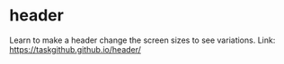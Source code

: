 # header
Learn to make a header change the screen sizes to see variations.
Link: https://taskgithub.github.io/header/
